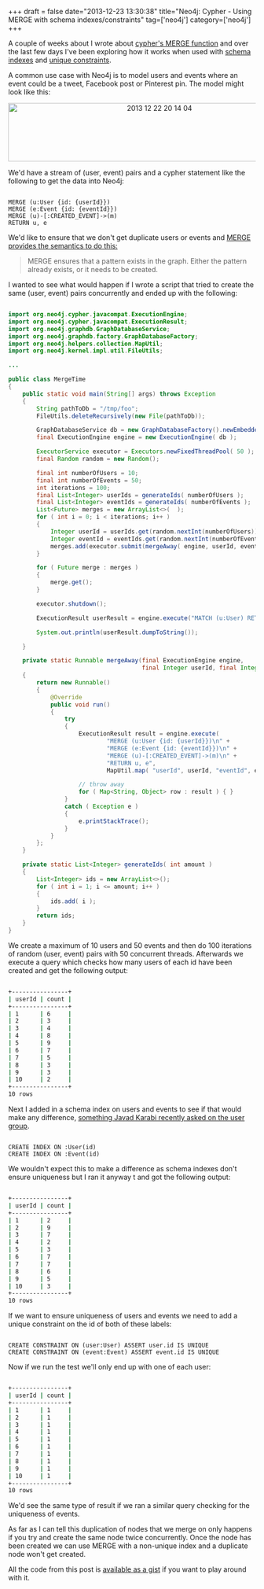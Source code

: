 +++
draft = false
date="2013-12-23 13:30:38"
title="Neo4j: Cypher - Using MERGE with schema indexes/constraints"
tag=['neo4j']
category=['neo4j']
+++

<p>A couple of weeks about I wrote about <a href="http://www.markhneedham.com/blog/2013/12/10/neo4j-cypher-getting-the-hang-of-merge/">cypher's MERGE function</a> and over the last few days I've been exploring how it works when used with <a href="http://docs.neo4j.org/chunked/milestone/query-schema-index.html">schema indexes</a> and <a href="http://docs.neo4j.org/chunked/milestone/query-constraints.html#constraints-create-uniqueness-constraint">unique constraints</a>.</p>


<p>A common use case with Neo4j is to model users and events where an event could be a tweet, Facebook post or Pinterest pin. The model might look like this:</p>


<div align="center">
<img src="{{<siteurl>}}/uploads/2013/12/2013-12-22_20-14-04.png" alt="2013 12 22 20 14 04" title="2013-12-22_20-14-04.png" border="0" width="600" height="119" />
</div>

<p>We'd have a stream of (user, event) pairs and a cypher statement like the following to get the data into Neo4j:</p>



~~~cypher

MERGE (u:User {id: {userId}})
MERGE (e:Event {id: {eventId}})
MERGE (u)-[:CREATED_EVENT]->(m)
RETURN u, e
~~~

<p>We'd like to ensure that we don't get duplicate users or events and <a href="http://docs.neo4j.org/chunked/stable/query-merge.html">MERGE provides the semantics to do this:</p>

</a>

<blockquote>
MERGE ensures that a pattern exists in the graph. Either the pattern already exists, or it needs to be created.
</blockquote>

<p>I wanted to see what would happen if I wrote a script that tried to create the same (user, event) pairs concurrently and ended up with the following:</p>



~~~java

import org.neo4j.cypher.javacompat.ExecutionEngine;
import org.neo4j.cypher.javacompat.ExecutionResult;
import org.neo4j.graphdb.GraphDatabaseService;
import org.neo4j.graphdb.factory.GraphDatabaseFactory;
import org.neo4j.helpers.collection.MapUtil;
import org.neo4j.kernel.impl.util.FileUtils;

...

public class MergeTime
{
    public static void main(String[] args) throws Exception
    {
        String pathToDb = "/tmp/foo";
        FileUtils.deleteRecursively(new File(pathToDb));

        GraphDatabaseService db = new GraphDatabaseFactory().newEmbeddedDatabase( pathToDb );
        final ExecutionEngine engine = new ExecutionEngine( db );

        ExecutorService executor = Executors.newFixedThreadPool( 50 );
        final Random random = new Random();

        final int numberOfUsers = 10;
        final int numberOfEvents = 50;
        int iterations = 100;
        final List<Integer> userIds = generateIds( numberOfUsers );
        final List<Integer> eventIds = generateIds( numberOfEvents );
        List<Future> merges = new ArrayList<>(  );
        for ( int i = 0; i < iterations; i++ )
        {
            Integer userId = userIds.get(random.nextInt(numberOfUsers));
            Integer eventId = eventIds.get(random.nextInt(numberOfEvents));
            merges.add(executor.submit(mergeAway( engine, userId, eventId) ));
        }

        for ( Future merge : merges )
        {
            merge.get();
        }

        executor.shutdown();

        ExecutionResult userResult = engine.execute("MATCH (u:User) RETURN u.id as userId, COUNT(u) AS count ORDER BY userId");

        System.out.println(userResult.dumpToString());

    }

    private static Runnable mergeAway(final ExecutionEngine engine,
                                      final Integer userId, final Integer eventId)
    {
        return new Runnable()
        {
            @Override
            public void run()
            {
                try
                {
                    ExecutionResult result = engine.execute(
                            "MERGE (u:User {id: {userId}})\n" +
                            "MERGE (e:Event {id: {eventId}})\n" +
                            "MERGE (u)-[:CREATED_EVENT]->(m)\n" +
                            "RETURN u, e",
                            MapUtil.map( "userId", userId, "eventId", eventId) );

                    // throw away
                    for ( Map<String, Object> row : result ) { }
                }
                catch ( Exception e )
                {
                    e.printStackTrace();
                }
            }
        };
    }

    private static List<Integer> generateIds( int amount )
    {
        List<Integer> ids = new ArrayList<>();
        for ( int i = 1; i <= amount; i++ )
        {
            ids.add( i );
        }
        return ids;
    }
}
~~~

<p>We create a maximum of 10 users and 50 events and then do 100 iterations of random (user, event) pairs with 50 concurrent threads. Afterwards we execute a query which checks how many users of each id have been created and get the following output:</p>



~~~bash

+----------------+
| userId | count |
+----------------+
| 1      | 6     |
| 2      | 3     |
| 3      | 4     |
| 4      | 8     |
| 5      | 9     |
| 6      | 7     |
| 7      | 5     |
| 8      | 3     |
| 9      | 3     |
| 10     | 2     |
+----------------+
10 rows
~~~

<p>Next I added in a schema index on users and events to see if that would make any difference, <a href="https://groups.google.com/forum/#!topic/neo4j/ikRyqcQSBaA">something Javad Karabi recently asked on the user group</a>.</p>



~~~cypher

CREATE INDEX ON :User(id)
CREATE INDEX ON :Event(id)
~~~

<p>We wouldn't expect this to make a difference as schema indexes don't ensure uniqueness but I ran it anyway t and got the following output:</p>



~~~bash

+----------------+
| userId | count |
+----------------+
| 1      | 2     |
| 2      | 9     |
| 3      | 7     |
| 4      | 2     |
| 5      | 3     |
| 6      | 7     |
| 7      | 7     |
| 8      | 6     |
| 9      | 5     |
| 10     | 3     |
+----------------+
10 rows
~~~

<p>If we want to ensure uniqueness of users and events we need to add a unique constraint on the id of both of these labels:</p>



~~~cypher

CREATE CONSTRAINT ON (user:User) ASSERT user.id IS UNIQUE
CREATE CONSTRAINT ON (event:Event) ASSERT event.id IS UNIQUE
~~~

<p>Now if we run the test we'll only end up with one of each user:</p>



~~~bash

+----------------+
| userId | count |
+----------------+
| 1      | 1     |
| 2      | 1     |
| 3      | 1     |
| 4      | 1     |
| 5      | 1     |
| 6      | 1     |
| 7      | 1     |
| 8      | 1     |
| 9      | 1     |
| 10     | 1     |
+----------------+
10 rows
~~~

<p>We'd see the same type of result if we ran a similar query checking for the uniqueness of events.</p>


<p>As far as I can tell this duplication of nodes that we merge on only happens if you try and create the same node twice concurrently. Once the node has been created we can use MERGE with a non-unique index and a duplicate node won't get created.</p>


<p>All the code from this post is <a href="https://gist.github.com/mneedham/8096822">available as a gist</a> if you want to play around with it.</p>

